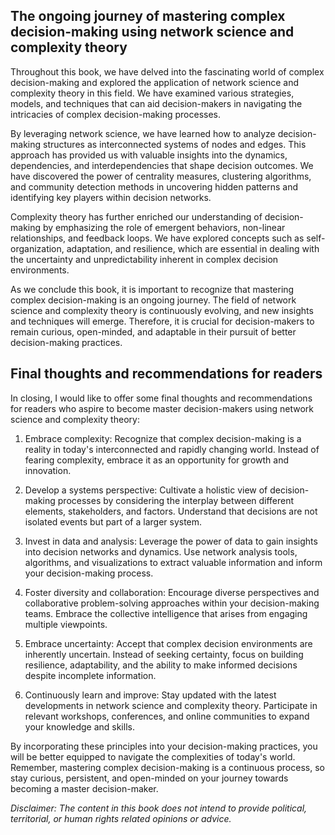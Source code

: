 
The ongoing journey of mastering complex decision-making using network science and complexity theory
----------------------------------------------------------------------------------------------------

Throughout this book, we have delved into the fascinating world of complex decision-making and explored the application of network science and complexity theory in this field. We have examined various strategies, models, and techniques that can aid decision-makers in navigating the intricacies of complex decision-making processes.

By leveraging network science, we have learned how to analyze decision-making structures as interconnected systems of nodes and edges. This approach has provided us with valuable insights into the dynamics, dependencies, and interdependencies that shape decision outcomes. We have discovered the power of centrality measures, clustering algorithms, and community detection methods in uncovering hidden patterns and identifying key players within decision networks.

Complexity theory has further enriched our understanding of decision-making by emphasizing the role of emergent behaviors, non-linear relationships, and feedback loops. We have explored concepts such as self-organization, adaptation, and resilience, which are essential in dealing with the uncertainty and unpredictability inherent in complex decision environments.

As we conclude this book, it is important to recognize that mastering complex decision-making is an ongoing journey. The field of network science and complexity theory is continuously evolving, and new insights and techniques will emerge. Therefore, it is crucial for decision-makers to remain curious, open-minded, and adaptable in their pursuit of better decision-making practices.

Final thoughts and recommendations for readers
----------------------------------------------

In closing, I would like to offer some final thoughts and recommendations for readers who aspire to become master decision-makers using network science and complexity theory:

1. Embrace complexity: Recognize that complex decision-making is a reality in today's interconnected and rapidly changing world. Instead of fearing complexity, embrace it as an opportunity for growth and innovation.

2. Develop a systems perspective: Cultivate a holistic view of decision-making processes by considering the interplay between different elements, stakeholders, and factors. Understand that decisions are not isolated events but part of a larger system.

3. Invest in data and analysis: Leverage the power of data to gain insights into decision networks and dynamics. Use network analysis tools, algorithms, and visualizations to extract valuable information and inform your decision-making process.

4. Foster diversity and collaboration: Encourage diverse perspectives and collaborative problem-solving approaches within your decision-making teams. Embrace the collective intelligence that arises from engaging multiple viewpoints.

5. Embrace uncertainty: Accept that complex decision environments are inherently uncertain. Instead of seeking certainty, focus on building resilience, adaptability, and the ability to make informed decisions despite incomplete information.

6. Continuously learn and improve: Stay updated with the latest developments in network science and complexity theory. Participate in relevant workshops, conferences, and online communities to expand your knowledge and skills.

By incorporating these principles into your decision-making practices, you will be better equipped to navigate the complexities of today's world. Remember, mastering complex decision-making is a continuous process, so stay curious, persistent, and open-minded on your journey towards becoming a master decision-maker.

*Disclaimer: The content in this book does not intend to provide political, territorial, or human rights related opinions or advice.*
